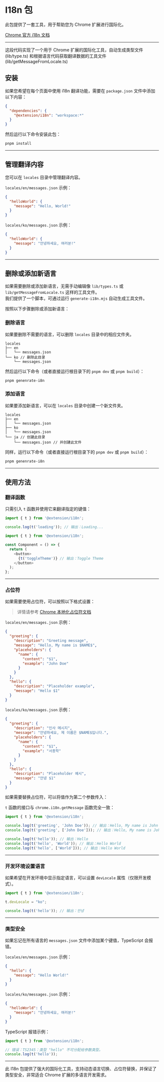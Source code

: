 # I18n 包

此包提供了一套工具，用于帮助您为 Chrome 扩展进行国际化。

[Chrome 官方 i18n 文档](https://developer.chrome.com/docs/extensions/reference/api/i18n)

---

这段代码实现了一个用于 Chrome 扩展的国际化工具，自动生成类型文件 (lib/type.ts) 和根据语言代码获取翻译数据的工具文件 (lib/getMessageFromLocale.ts)

## 安装

如果您希望在每个页面中使用 i18n 翻译功能，需要在 `package.json` 文件中添加以下内容：

```json
{
  "dependencies": {
    "@extension/i18n": "workspace:*"
  }
}
```

然后运行以下命令安装此包：

```bash
pnpm install
```

---

## 管理翻译内容

您可以在 `locales` 目录中管理翻译内容。

`locales/en/messages.json` 示例：

```json
{
  "helloWorld": {
    "message": "Hello, World!"
  }
}
```

`locales/ko/messages.json` 示例：

```json
{
  "helloWorld": {
    "message": "안녕하세요, 여러분!"
  }
}
```

---

## 删除或添加新语言

如果需要删除或添加新语言，无需手动编辑像 `lib/types.ts` 或 `lib/getMessageFromLocale.ts` 这样的工具文件。  
我们提供了一个脚本，可通过运行 `generate-i18n.mjs` 自动生成工具文件。

按照以下步骤删除或添加新语言：

### 删除语言

如果要删除不需要的语言，可以删除 `locales` 目录中的相应文件夹。

```
locales
├── en
│   └── messages.json
└── ko // 删除此目录
    └── messages.json 
```

然后运行以下命令（或者直接运行根目录下的 `pnpm dev` 或 `pnpm build`）：

```bash
pnpm genenrate-i8n
```

### 添加语言

如果要添加新语言，可以在 `locales` 目录中创建一个新文件夹。

```
locales
├── en
│   └── messages.json
├── ko
│   └── messages.json
└── ja // 创建此目录
    └── messages.json // 并创建此文件
```

同样，运行以下命令（或者直接运行根目录下的 `pnpm dev` 或 `pnpm build`）：

```bash
pnpm genenrate-i8n
```

---

## 使用方法

### 翻译函数

只需引入 `t` 函数并使用它来翻译指定的键值：

```typescript
import { t } from '@extension/i18n';

console.log(t('loading')); // 输出：Loading...
```

```typescript jsx
import { t } from '@extension/i18n';

const Component = () => {
  return (
    <button>
      {t('toggleTheme')} // 输出：Toggle Theme
    </button>
  );
};
```

---

### 占位符

如果需要使用占位符，可以按照以下格式设置：

> 详情请参考 [Chrome 本地化占位符文档](https://developer.chrome.com/docs/extensions/how-to/ui/localization-message-formats#placeholders)

`locales/en/messages.json` 示例：

```json
{
  "greeting": {
    "description": "Greeting message",
    "message": "Hello, My name is $NAME$",
    "placeholders": {
      "name": {
        "content": "$1",
        "example": "John Doe"
      }
    }
  },
  "hello": {
    "description": "Placeholder example",
    "message": "Hello $1"
  }
}
```

`locales/ko/messages.json` 示例：

```json
{
  "greeting": {
    "description": "인사 메시지",
    "message": "안녕하세요, 제 이름은 $NAME$입니다.",
    "placeholders": {
      "name": {
        "content": "$1",
        "example": "서종학"
      }
    }
  },
  "hello": {
    "description": "Placeholder 예시",
    "message": "안녕 $1"
  }
}
```

如果需要替换占位符，可以将值作为第二个参数传入：

`t` 函数的接口与 `chrome.i18n.getMessage` 函数完全一致：

```typescript
import { t } from '@extension/i18n';

console.log(t('greeting', 'John Doe')); // 输出：Hello, My name is John Doe
console.log(t('greeting', ['John Doe'])); // 输出：Hello, My name is John Doe

console.log(t('hello')); // 输出：Hello
console.log(t('hello', 'World')); // 输出：Hello World
console.log(t('hello', ['World'])); // 输出：Hello World
```

---

### 开发环境设置语言

如果希望在开发环境中显示指定语言，可以设置 `devLocale` 属性（仅限开发模式）。

```typescript
import { t } from '@extension/i18n';

t.devLocale = "ko";

console.log(t('hello')); // 输出：안녕
```

---

### 类型安全

如果忘记在所有语言的 `messages.json` 文件中添加某个键值，TypeScript 会报错。

`locales/en/messages.json` 示例：

```json
{
  "hello": {
    "message": "Hello World!"
  }
}
```

`locales/ko/messages.json` 示例：

```json
{
  "helloWorld": {
    "message": "안녕하세요, 여러분!"
  }
}
```

TypeScript 报错示例：

```typescript
import { t } from '@extension/i18n';

// 错误：TS2345：类型 "hello" 不可分配给参数类型。
console.log(t('hello'));
```

---

此 I18n 包提供了强大的国际化工具，支持动态语言切换、占位符替换，并保证了类型安全，非常适合 Chrome 扩展的多语言开发需求。